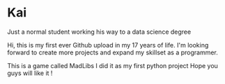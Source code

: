 # Kai
Just a normal student working his way to a data science degree

Hi, this is my first ever Github upload in my 17 years of life. I'm looking forward to create more projects and expand my skillset as a programmer.

This is a game called MadLibs
I did it as my first python project
Hope you guys will like it !
